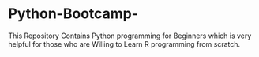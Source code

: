 # Python-Bootcamp-
This Repository Contains Python programming for Beginners which is very helpful for those who are Willing to Learn R programming from scratch.
